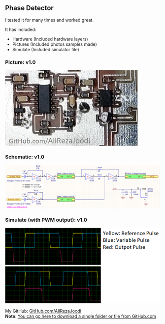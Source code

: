 ## Phase Detector
I tested it for many times and worked great.

It has included:
- Hardware (Included hardware layers)
- Pictures (Included photos samples made)
- Simulate (Included simulator file)

### Picture: v1.0
![](Pictures/v1.0.jpg)

### Schematic: v1.0
![](Hardware/v1.0.png)

### Simulate (with PWM output): v1.0
![](Simulate/v1.0.png)

My GitHub: [GitHub.com/AliRezaJoodi](https://github.com/AliRezaJoodi)  
**Note**: [You can go here to download a single folder or file from GitHub.com](https://minhaskamal.github.io/DownGit/#/home)
